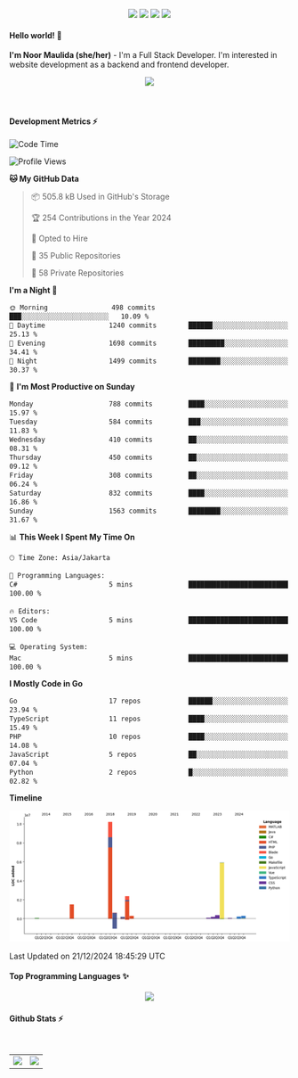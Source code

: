 <p align="center">
  <img src="https://dev.discordprofiles.me/badge/status/814439552055771206?simple=true">
  <img src="https://dev.discordprofiles.me/badge/playing/814439552055771206">
  <img src="https://dev.discordprofiles.me/badge/vscode/814439552055771206">
  <img src="https://dev.discordprofiles.me/badge/spotify/814439552055771206">
</p>

#### Hello world! 👋
**I'm Noor Maulida (she/her)** - I'm a Full Stack Developer. I'm interested in website development as a backend and frontend developer.

<p align="center">
  <img src="https://skillicons.dev/icons?i=go,laravel,nodejs,vue,express,ruby,python,mongodb,docker,aws,gcp" />
</p>
<br>

#### Development Metrics ⚡
<!--START_SECTION:waka-->
![Code Time](http://img.shields.io/badge/Code%20Time-673%20hrs%2054%20mins-blue)

![Profile Views](http://img.shields.io/badge/Profile%20Views-0-blue)

**🐱 My GitHub Data** 

> 📦 505.8 kB Used in GitHub's Storage 
 > 
> 🏆 254 Contributions in the Year 2024
 > 
> 💼 Opted to Hire
 > 
> 📜 35 Public Repositories 
 > 
> 🔑 58 Private Repositories 
 > 
**I'm a Night 🦉** 

```text
🌞 Morning                498 commits         ███░░░░░░░░░░░░░░░░░░░░░░   10.09 % 
🌆 Daytime                1240 commits        ██████░░░░░░░░░░░░░░░░░░░   25.13 % 
🌃 Evening                1698 commits        █████████░░░░░░░░░░░░░░░░   34.41 % 
🌙 Night                  1499 commits        ████████░░░░░░░░░░░░░░░░░   30.37 % 
```
📅 **I'm Most Productive on Sunday** 

```text
Monday                   788 commits         ████░░░░░░░░░░░░░░░░░░░░░   15.97 % 
Tuesday                  584 commits         ███░░░░░░░░░░░░░░░░░░░░░░   11.83 % 
Wednesday                410 commits         ██░░░░░░░░░░░░░░░░░░░░░░░   08.31 % 
Thursday                 450 commits         ██░░░░░░░░░░░░░░░░░░░░░░░   09.12 % 
Friday                   308 commits         ██░░░░░░░░░░░░░░░░░░░░░░░   06.24 % 
Saturday                 832 commits         ████░░░░░░░░░░░░░░░░░░░░░   16.86 % 
Sunday                   1563 commits        ████████░░░░░░░░░░░░░░░░░   31.67 % 
```


📊 **This Week I Spent My Time On** 

```text
🕑︎ Time Zone: Asia/Jakarta

💬 Programming Languages: 
C#                       5 mins              █████████████████████████   100.00 % 

🔥 Editors: 
VS Code                  5 mins              █████████████████████████   100.00 % 

💻 Operating System: 
Mac                      5 mins              █████████████████████████   100.00 % 
```

**I Mostly Code in Go** 

```text
Go                       17 repos            ██████░░░░░░░░░░░░░░░░░░░   23.94 % 
TypeScript               11 repos            ████░░░░░░░░░░░░░░░░░░░░░   15.49 % 
PHP                      10 repos            ████░░░░░░░░░░░░░░░░░░░░░   14.08 % 
JavaScript               5 repos             ██░░░░░░░░░░░░░░░░░░░░░░░   07.04 % 
Python                   2 repos             █░░░░░░░░░░░░░░░░░░░░░░░░   02.82 % 
```



**Timeline**

![Lines of Code chart](https://raw.githubusercontent.com/noormaulida/noormaulida/main/assets/bar_graph.png)


 Last Updated on 21/12/2024 18:45:29 UTC
<!--END_SECTION:waka-->

#### Top Programming Languages ✨
<p align="center">
  <img src="https://api.githubtrends.io/user/svg/noormaulida/langs?time_range=one_year&include_private=true&compact=true&theme=dark" />
</p>

#### Github Stats ⚡
<p align="center">
  <table>
    <tr>
      <td>
        <img src="https://github-readme-streak-stats.herokuapp.com?user=noormaulida&theme=react&hide_border=true&mode=weekly" height="180" />
      </td>
      <td>
        <img src="https://github-readme-stats.vercel.app/api?username=noormaulida&theme=react&count_private=true&hide_border=true&line_height=20" height="180"/>
      </td>
    </tr>
</p>
<br>
